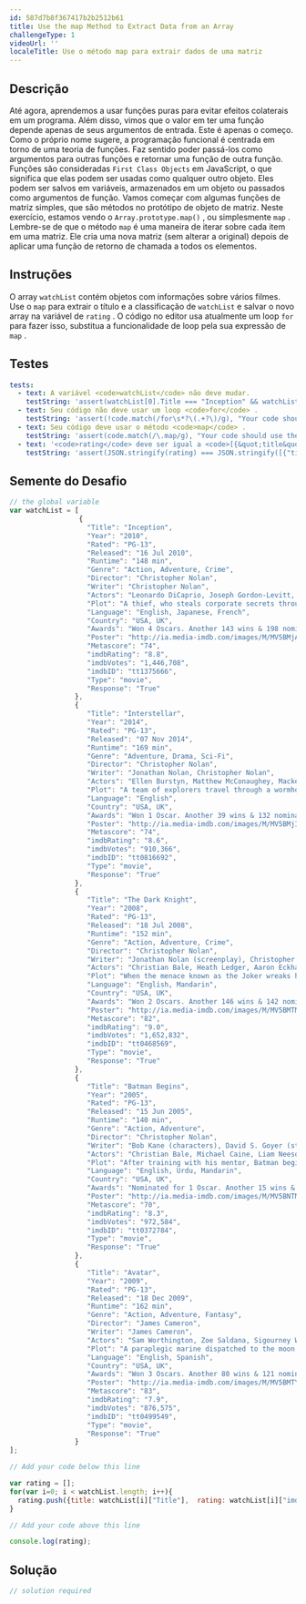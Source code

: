 ```yaml
---
id: 587d7b8f367417b2b2512b61
title: Use the map Method to Extract Data from an Array
challengeType: 1
videoUrl: ''
localeTitle: Use o método map para extrair dados de uma matriz
---
```


## Descrição
<section id="description"> Até agora, aprendemos a usar funções puras para evitar efeitos colaterais em um programa. Além disso, vimos que o valor em ter uma função depende apenas de seus argumentos de entrada. Este é apenas o começo. Como o próprio nome sugere, a programação funcional é centrada em torno de uma teoria de funções. Faz sentido poder passá-los como argumentos para outras funções e retornar uma função de outra função. Funções são consideradas <code>First Class Objects</code> em JavaScript, o que significa que elas podem ser usadas como qualquer outro objeto. Eles podem ser salvos em variáveis, armazenados em um objeto ou passados ​​como argumentos de função. Vamos começar com algumas funções de matriz simples, que são métodos no protótipo de objeto de matriz. Neste exercício, estamos vendo o <code>Array.prototype.map()</code> , ou simplesmente <code>map</code> . Lembre-se de que o método <code>map</code> é uma maneira de iterar sobre cada item em uma matriz. Ele cria uma nova matriz (sem alterar a original) depois de aplicar uma função de retorno de chamada a todos os elementos. </section>

## Instruções
<section id="instructions"> O array <code>watchList</code> contém objetos com informações sobre vários filmes. Use o <code>map</code> para extrair o título e a classificação de <code>watchList</code> e salvar o novo array na variável de <code>rating</code> . O código no editor usa atualmente um loop <code>for</code> para fazer isso, substitua a funcionalidade de loop pela sua expressão de <code>map</code> . </section>

## Testes
<section id='tests'>

```yml
tests:
  - text: A variável <code>watchList</code> não deve mudar.
    testString: 'assert(watchList[0].Title === "Inception" && watchList[4].Director == "James Cameron", "The <code>watchList</code> variable should not change.");'
  - text: Seu código não deve usar um loop <code>for</code> .
    testString: 'assert(!code.match(/for\s*?\(.+?\)/g), "Your code should not use a <code>for</code> loop.");'
  - text: Seu código deve usar o método <code>map</code> .
    testString: 'assert(code.match(/\.map/g), "Your code should use the <code>map</code> method.");'
  - text: '<code>rating</code> deve ser igual a <code>[{&quot;title&quot;:&quot;Inception&quot;,&quot;rating&quot;:&quot;8.8&quot;},{&quot;title&quot;:&quot;Interstellar&quot;,&quot;rating&quot;:&quot;8.6&quot;},{&quot;title&quot;:&quot;The Dark Knight&quot;,&quot;rating&quot;:&quot;9.0&quot;},{&quot;title&quot;:&quot;Batman Begins&quot;,&quot;rating&quot;:&quot;8.3&quot;},{&quot;title&quot;:&quot;Avatar&quot;,&quot;rating&quot;:&quot;7.9&quot;}]</code> .'
    testString: 'assert(JSON.stringify(rating) === JSON.stringify([{"title":"Inception","rating":"8.8"},{"title":"Interstellar","rating":"8.6"},{"title":"The Dark Knight","rating":"9.0"},{"title":"Batman Begins","rating":"8.3"},{"title":"Avatar","rating":"7.9"}]), "<code>rating</code> should equal <code>[{"title":"Inception","rating":"8.8"},{"title":"Interstellar","rating":"8.6"},{"title":"The Dark Knight","rating":"9.0"},{"title":"Batman Begins","rating":"8.3"},{"title":"Avatar","rating":"7.9"}]</code>.");'

```

</section>

## Semente do Desafio
<section id='challengeSeed'>

<div id='js-seed'>

```js
// the global variable
var watchList = [
                 {
                   "Title": "Inception",
                   "Year": "2010",
                   "Rated": "PG-13",
                   "Released": "16 Jul 2010",
                   "Runtime": "148 min",
                   "Genre": "Action, Adventure, Crime",
                   "Director": "Christopher Nolan",
                   "Writer": "Christopher Nolan",
                   "Actors": "Leonardo DiCaprio, Joseph Gordon-Levitt, Ellen Page, Tom Hardy",
                   "Plot": "A thief, who steals corporate secrets through use of dream-sharing technology, is given the inverse task of planting an idea into the mind of a CEO.",
                   "Language": "English, Japanese, French",
                   "Country": "USA, UK",
                   "Awards": "Won 4 Oscars. Another 143 wins & 198 nominations.",
                   "Poster": "http://ia.media-imdb.com/images/M/MV5BMjAxMzY3NjcxNF5BMl5BanBnXkFtZTcwNTI5OTM0Mw@@._V1_SX300.jpg",
                   "Metascore": "74",
                   "imdbRating": "8.8",
                   "imdbVotes": "1,446,708",
                   "imdbID": "tt1375666",
                   "Type": "movie",
                   "Response": "True"
                },
                {
                   "Title": "Interstellar",
                   "Year": "2014",
                   "Rated": "PG-13",
                   "Released": "07 Nov 2014",
                   "Runtime": "169 min",
                   "Genre": "Adventure, Drama, Sci-Fi",
                   "Director": "Christopher Nolan",
                   "Writer": "Jonathan Nolan, Christopher Nolan",
                   "Actors": "Ellen Burstyn, Matthew McConaughey, Mackenzie Foy, John Lithgow",
                   "Plot": "A team of explorers travel through a wormhole in space in an attempt to ensure humanity's survival.",
                   "Language": "English",
                   "Country": "USA, UK",
                   "Awards": "Won 1 Oscar. Another 39 wins & 132 nominations.",
                   "Poster": "http://ia.media-imdb.com/images/M/MV5BMjIxNTU4MzY4MF5BMl5BanBnXkFtZTgwMzM4ODI3MjE@._V1_SX300.jpg",
                   "Metascore": "74",
                   "imdbRating": "8.6",
                   "imdbVotes": "910,366",
                   "imdbID": "tt0816692",
                   "Type": "movie",
                   "Response": "True"
                },
                {
                   "Title": "The Dark Knight",
                   "Year": "2008",
                   "Rated": "PG-13",
                   "Released": "18 Jul 2008",
                   "Runtime": "152 min",
                   "Genre": "Action, Adventure, Crime",
                   "Director": "Christopher Nolan",
                   "Writer": "Jonathan Nolan (screenplay), Christopher Nolan (screenplay), Christopher Nolan (story), David S. Goyer (story), Bob Kane (characters)",
                   "Actors": "Christian Bale, Heath Ledger, Aaron Eckhart, Michael Caine",
                   "Plot": "When the menace known as the Joker wreaks havoc and chaos on the people of Gotham, the caped crusader must come to terms with one of the greatest psychological tests of his ability to fight injustice.",
                   "Language": "English, Mandarin",
                   "Country": "USA, UK",
                   "Awards": "Won 2 Oscars. Another 146 wins & 142 nominations.",
                   "Poster": "http://ia.media-imdb.com/images/M/MV5BMTMxNTMwODM0NF5BMl5BanBnXkFtZTcwODAyMTk2Mw@@._V1_SX300.jpg",
                   "Metascore": "82",
                   "imdbRating": "9.0",
                   "imdbVotes": "1,652,832",
                   "imdbID": "tt0468569",
                   "Type": "movie",
                   "Response": "True"
                },
                {
                   "Title": "Batman Begins",
                   "Year": "2005",
                   "Rated": "PG-13",
                   "Released": "15 Jun 2005",
                   "Runtime": "140 min",
                   "Genre": "Action, Adventure",
                   "Director": "Christopher Nolan",
                   "Writer": "Bob Kane (characters), David S. Goyer (story), Christopher Nolan (screenplay), David S. Goyer (screenplay)",
                   "Actors": "Christian Bale, Michael Caine, Liam Neeson, Katie Holmes",
                   "Plot": "After training with his mentor, Batman begins his fight to free crime-ridden Gotham City from the corruption that Scarecrow and the League of Shadows have cast upon it.",
                   "Language": "English, Urdu, Mandarin",
                   "Country": "USA, UK",
                   "Awards": "Nominated for 1 Oscar. Another 15 wins & 66 nominations.",
                   "Poster": "http://ia.media-imdb.com/images/M/MV5BNTM3OTc0MzM2OV5BMl5BanBnXkFtZTYwNzUwMTI3._V1_SX300.jpg",
                   "Metascore": "70",
                   "imdbRating": "8.3",
                   "imdbVotes": "972,584",
                   "imdbID": "tt0372784",
                   "Type": "movie",
                   "Response": "True"
                },
                {
                   "Title": "Avatar",
                   "Year": "2009",
                   "Rated": "PG-13",
                   "Released": "18 Dec 2009",
                   "Runtime": "162 min",
                   "Genre": "Action, Adventure, Fantasy",
                   "Director": "James Cameron",
                   "Writer": "James Cameron",
                   "Actors": "Sam Worthington, Zoe Saldana, Sigourney Weaver, Stephen Lang",
                   "Plot": "A paraplegic marine dispatched to the moon Pandora on a unique mission becomes torn between following his orders and protecting the world he feels is his home.",
                   "Language": "English, Spanish",
                   "Country": "USA, UK",
                   "Awards": "Won 3 Oscars. Another 80 wins & 121 nominations.",
                   "Poster": "http://ia.media-imdb.com/images/M/MV5BMTYwOTEwNjAzMl5BMl5BanBnXkFtZTcwODc5MTUwMw@@._V1_SX300.jpg",
                   "Metascore": "83",
                   "imdbRating": "7.9",
                   "imdbVotes": "876,575",
                   "imdbID": "tt0499549",
                   "Type": "movie",
                   "Response": "True"
                }
];

// Add your code below this line

var rating = [];
for(var i=0; i < watchList.length; i++){
  rating.push({title: watchList[i]["Title"],  rating: watchList[i]["imdbRating"]});
}

// Add your code above this line

console.log(rating);

```

</div>



</section>

## Solução
<section id='solution'>

```js
// solution required
```
</section>
